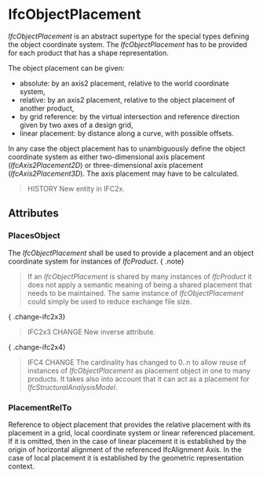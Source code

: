 # IfcObjectPlacement

_IfcObjectPlacement_ is an abstract supertype for the special types defining the object coordinate system. The _IfcObjectPlacement_ has to be provided for each product that has a shape representation.
<!-- end of short definition -->

The object placement can be given:

* absolute: by an axis2 placement, relative to the world coordinate system,
* relative: by an axis2 placement, relative to the object placement of another product,
* by grid reference: by the virtual intersection and reference direction given by two axes of a design grid,
* linear placement: by distance along a curve, with possible offsets.

In any case the object placement has to unambiguously define the object coordinate system as either two-dimensional axis placement (_IfcAxis2Placement2D_) or three-dimensional axis placement (_IfcAxis2Placement3D_). The axis placement may have to be calculated.

> HISTORY New entity in IFC2x.

## Attributes

### PlacesObject
The _IfcObjectPlacement_ shall be used to provide a placement and
an object coordinate system for instances of _IfcProduct_.
{ .note}
> If an _IfcObjectPlacement_ is shared by many instances of _IfcProduct_ it does not apply a semantic meaning of being a shared placement that needs to be maintained. The same instance of _IfcObjectPlacement_ could simply be used to reduce exchange file size.

{ .change-ifc2x3}
> IFC2x3 CHANGE New inverse attribute.

{ .change-ifc2x4}
> IFC4 CHANGE The cardinality has changed to 0..n to allow reuse of instances of _IfcObjectPlacement_ as placement object in one to many products. It takes also into account that it can act as a placement for _IfcStructuralAnalysisModel_.

### PlacementRelTo
Reference to object placement that provides the relative placement with its placement in a grid, local coordinate system or linear referenced placement. If it is omitted, then in the case of linear placement it is established by the origin of horizontal alignment of the referenced IfcAlignment Axis. In the case of local placement it is established by the geometric representation context.
